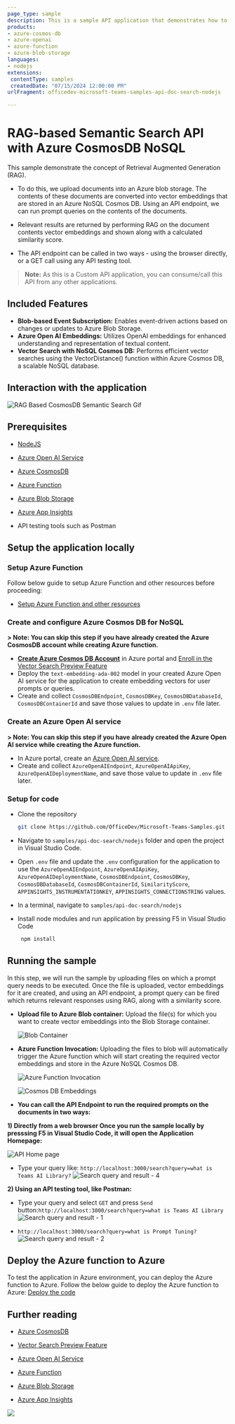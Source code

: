 ```yaml
---
page_type: sample
description: This is a sample API application that demonstrates how to perform RAG-based semantic search using Azure CosmosDB NoSQL.
products:
- azure-cosmos-db
- azure-openai
- azure-function
- azure-blob-storage
languages:
- nodejs
extensions:
 contentType: samples
 createdDate: "07/15/2024 12:00:00 PM"
urlFragment: officedev-microsoft-teams-samples-api-doc-search-nodejs

---
```


# RAG-based Semantic Search API with Azure CosmosDB NoSQL

This sample demonstrate the concept of Retrieval Augmented Generation (RAG). 
 
- To do this, we upload documents into an Azure blob storage. The contents of these documents are converted into vector embeddings that are stored in an Azure NoSQL Cosmos DB. Using an API endpoint, we can run prompt queries on the contents of the documents. 
 
- Relevant results are returned by performing RAG on the document contents vector embeddings and shown along with a calculated similarity score.
 
- The API endpoint can be called in two ways - using the browser directly, or a GET call using any API testing tool. 

> **Note:** As this is a Custom API application, you can consume/call this API from any other applications.

## Included Features
* **Blob-based Event Subscription:** Enables event-driven actions based on changes or updates to Azure Blob Storage.
* **Azure Open AI Embeddings:** Utilizes OpenAI embeddings for enhanced understanding and representation of textual content.
* **Vector Search with NoSQL Cosmos DB:** Performs efficient vector searches using the VectorDistance() function within Azure Cosmos DB, a scalable NoSQL database.

## Interaction with the application

![RAG Based CosmosDB Semantic Search Gif](Images/rag-based-cosmos-db.gif)

## Prerequisites


- [NodeJS](https://nodejs.org/en/)
- [Azure Open AI Service](https://learn.microsoft.com/en-us/azure/ai-services/openai/overview)
- [Azure CosmosDB](https://learn.microsoft.com/en-us/azure/cosmos-db/nosql/vector-search)
- [Azure Function](https://learn.microsoft.com/en-us/azure/azure-functions/functions-event-grid-blob-trigger?pivots=programming-language-javascript)


- [Azure Blob Storage](https://learn.microsoft.com/en-us/azure/storage/blobs/storage-blobs-introduction)
- [Azure App Insights](https://learn.microsoft.com/en-us/azure/azure-monitor/app/nodejs)
- API testing tools such as Postman

## Setup the application locally

### Setup Azure Function
Follow below guide to setup Azure Function and other resources before proceeding:
- [Setup Azure Function and other resources](../azure-function-nodejs/README.md)

### Create and configure Azure Cosmos DB for NoSQL

**> Note: You can skip this step if you have already created the Azure CosmosDB account while creating Azure function.**
 - **[Create Azure Cosmos DB Account](https://learn.microsoft.com/en-us/azure/cosmos-db/nosql/quickstart-portal#create-account)** in Azure portal and [Enroll in the Vector Search Preview Feature](https://learn.microsoft.com/en-us/azure/cosmos-db/nosql/vector-search#enroll-in-the-vector-search-preview-feature)
 - Deploy the `text-embedding-ada-002` model in your created Azure Open AI service for the application to create embedding vectors for user prompts or queries.
 - Create and collect `CosmosDBEndpoint`, `CosmosDBKey`, `CosmosDBDatabaseId`, `CosmosDBContainerId` and save those values to update in `.env` file later.

### Create an Azure Open AI service
**> Note: You can skip this step if you have already created the Azure Open AI service while creating the Azure function.**
- In Azure portal, create an [Azure Open AI service](https://learn.microsoft.com/en-us/azure/ai-services/openai/how-to/create-resource?pivots=web-portal).
- Create and collect `AzureOpenAIEndpoint`, `AzureOpenAIApiKey`, `AzureOpenAIDeploymentName`, and save those value  to update in `.env` file later.
   
### Setup for code

  - Clone the repository

    ```bash
    git clone https://github.com/OfficeDev/Microsoft-Teams-Samples.git
    ```
  - Navigate to `samples/api-doc-search/nodejs` folder and open the project in Visual Studio Code.
  - Open `.env` file and update the `.env` configuration for the application to use the `AzureOpenAIEndpoint`, `AzureOpenAIApiKey`, `AzureOpenAIDeploymentName`, `CosmosDBEndpoint`, `CosmosDBKey`, `CosmosDBDatabaseId`, `CosmosDBContainerId`, `SimilarityScore`, `APPINSIGHTS_INSTRUMENTATIONKEY`, `APPINSIGHTS_CONNECTIONSTRING` values.
  - In a terminal, navigate to `samples/api-doc-search/nodejs`

 - Install node modules and run application by pressing F5 in Visual Studio Code
 
   ```bash
    npm install
   ```

## Running the sample

In this step, we will run the sample by uploading files on which a prompt query needs to be executed. Once the file is uploaded, vector embeddings for it are created, and using an API endpoint, a prompt query can be fired which returns relevant responses using RAG, along with a similarity score.

- **Upload file to Azure Blob container:** Upload the file(s) for which you want to create vector embeddings into the Blob Storage container.

  ![Blob Container](../azure-function-nodejs/Images/1.blob-container.png)


- **Azure Function Invocation:** Uploading the files to blob will automatically trigger the Azure function which will start creating the required vector embeddings and store in the Azure NoSQL Cosmos DB.

  ![Azure Function Invocation](../azure-function-nodejs/Images/3.azure-function-invocation.png)

  ![Cosmos DB Embeddings](../azure-function-nodejs/Images/4.cosmos-db-embeddings.png)

- **You can call the API Endpoint to run the required prompts on the documents in two ways:**

**1) Directly from a web browser Once you run the sample locally by presssing F5 in Visual Studio Code, it will open the Application Homepage:**

  ![API Home page](Images/1.app-home-page.png)

- Type your query like: `http://localhost:3000/search?query=what is Teams AI Library?`
  ![Search query and result - 4](Images/5.search-result-web.png)


**2) Using an API testing tool, like Postman:**
- Type your query and select `GET` and press `Send` button:`http://localhost:3000/search?query=what is Teams AI Library`
  ![Search query and result - 1](Images/2.search-result-postman-1.png)


- `http://localhost:3000/search?query=what is Prompt Tuning?`
  ![Search query and result - 2](Images/3.search-result-postman-2.png)


## Deploy the Azure function to Azure
To test the application in Azure environment, you can deploy the Azure function to Azure. Follow the below guide to deploy the Azure function to Azure:
[Deploy the code](https://learn.microsoft.com/en-us/azure/app-service/quickstart-nodejs?tabs=windows&pivots=development-environment-vscode#configure-the-app-service-app-and-deploy-code)

## Further reading

- [Azure CosmosDB](https://learn.microsoft.com/en-us/azure/cosmos-db/nosql/vector-search)

- [Vector Search Preview Feature](https://learn.microsoft.com/en-us/azure/cosmos-db/nosql/vector-search#enroll-in-the-vector-search-preview-feature)

- [Azure Open AI Service](https://learn.microsoft.com/en-us/azure/ai-services/openai/overview)

- [Azure Function](https://learn.microsoft.com/en-us/azure/azure-functions/functions-event-grid-blob-trigger?pivots=programming-language-javascript)

- [Azure Blob Storage](https://learn.microsoft.com/en-us/azure/storage/blobs/storage-blobs-introduction)

- [Azure App Insights](https://learn.microsoft.com/en-us/azure/azure-monitor/app/nodejs)


<img src="https://pnptelemetry.azurewebsites.net/microsoft-teams-samples/samples/api-doc-search" />